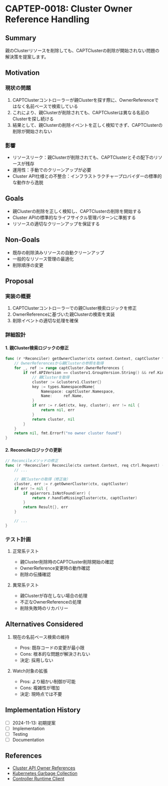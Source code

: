 # CAPTEP-0018: Cluster Owner Reference Handling

## Summary
親のClusterリソースを削除しても、CAPTClusterの削除が開始されない問題の解決策を提案します。

## Motivation

### 現状の問題
1. CAPTClusterコントローラーが親Clusterを探す際に、OwnerReferenceではなく名前ベースで検索している
2. これにより、親Clusterが削除されても、CAPTClusterは異なる名前のClusterを探し続ける
3. 結果として、親Clusterの削除イベントを正しく検知できず、CAPTClusterの削除が開始されない

### 影響
- リソースリーク：親Clusterが削除されても、CAPTClusterとその配下のリソースが残存
- 運用性：手動でのクリーンアップが必要
- Cluster API仕様との不整合：インフラストラクチャープロバイダーの標準的な動作から逸脱

## Goals
- 親Clusterの削除を正しく検知し、CAPTClusterの削除を開始する
- Cluster APIの標準的なライフサイクル管理パターンに準拠する
- リソースの適切なクリーンアップを保証する

## Non-Goals
- 既存の削除済みリソースの自動クリーンアップ
- 一般的なリソース管理の最適化
- 削除順序の変更

## Proposal

### 実装の概要
1. CAPTClusterコントローラーでの親Cluster検索ロジックを修正
2. OwnerReferenceに基づいた親Clusterの検索を実装
3. 削除イベントの適切な処理を確保

### 詳細設計

#### 1. 親Cluster検索ロジックの修正
```go
func (r *Reconciler) getOwnerCluster(ctx context.Context, captCluster *infrastructurev1beta1.CAPTCluster) (*clusterv1.Cluster, error) {
    // OwnerReferencesから親Clusterの参照を取得
    for _, ref := range captCluster.OwnerReferences {
        if ref.APIVersion == clusterv1.GroupVersion.String() && ref.Kind == "Cluster" {
            // 親Clusterを取得
            cluster := &clusterv1.Cluster{}
            key := types.NamespacedName{
                Namespace: captCluster.Namespace,
                Name:     ref.Name,
            }
            if err := r.Get(ctx, key, cluster); err != nil {
                return nil, err
            }
            return cluster, nil
        }
    }
    return nil, fmt.Errorf("no owner cluster found")
}
```

#### 2. Reconcileロジックの更新
```go
// Reconcileメソッドの修正
func (r *Reconciler) Reconcile(ctx context.Context, req ctrl.Request) (Result, error) {
    // ...

    // 親Clusterの取得（修正後）
    cluster, err := r.getOwnerCluster(ctx, captCluster)
    if err != nil {
        if apierrors.IsNotFound(err) {
            return r.handleMissingCluster(ctx, captCluster)
        }
        return Result{}, err
    }

    // ...
}
```

### テスト計画

1. 正常系テスト
   - 親Cluster削除時のCAPTCluster削除開始の確認
   - OwnerReference変更時の動作確認
   - 削除の伝播確認

2. 異常系テスト
   - 親Clusterが存在しない場合の処理
   - 不正なOwnerReferenceの処理
   - 削除失敗時のリカバリー

## Alternatives Considered

1. 現在の名前ベース検索の維持
   - Pros: 既存コードの変更が最小限
   - Cons: 根本的な問題が解決されない
   - 決定: 採用しない

2. Watch対象の拡張
   - Pros: より細かい制御が可能
   - Cons: 複雑性が増加
   - 決定: 現時点では不要

## Implementation History

- [ ] 2024-11-13: 初期提案
- [ ] Implementation
- [ ] Testing
- [ ] Documentation

## References

- [Cluster API Owner References](https://cluster-api.sigs.k8s.io/developer/providers/implementers-guide/controllers_and_reconciliation.html#owner-references)
- [Kubernetes Garbage Collection](https://kubernetes.io/docs/concepts/architecture/garbage-collection/)
- [Controller Runtime Client](https://pkg.go.dev/sigs.k8s.io/controller-runtime/pkg/client)
